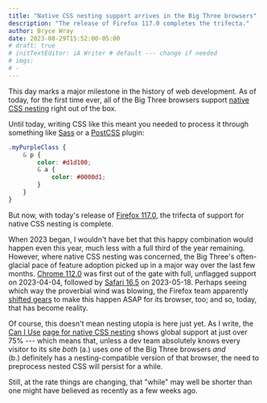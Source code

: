 ```yaml
---
title: "Native CSS nesting support arrives in the Big Three browsers"
description: "The release of Firefox 117.0 completes the trifecta."
author: Bryce Wray
date: 2023-08-29T15:52:00-05:00
# draft: true
# initTextEditor: iA Writer # default --- change if needed
# imgs:
# -
---
```


This day marks a major milestone in the history of web development. As of today, for the first time ever, all of the Big Three browsers support [native CSS nesting](https://drafts.csswg.org/css-nesting/) right out of the box.

<!--more-->

Until today, writing CSS like this meant you needed to process it through something like [Sass](https://sass-lang.com) or a [PostCSS](https://postcss.org) plugin:

```css
.myPurpleClass {
	& p {
		color: #d1d100;
		& a {
			color: #0000d1;
		}
	}
}
```

But now, with today's release of [Firefox 117.0](https://www.mozilla.org/en-US/firefox/117.0/releasenotes/), the trifecta of support for native CSS nesting is complete.

When 2023 began, I wouldn't have bet that this happy combination would happen even this year, much less with a full third of the year remaining. However, where native CSS nesting was concerned, the Big Three's often-glacial pace of feature adoption picked up in a major way over the last few months. [Chrome 112.0](https://chromereleases.googleblog.com/2023/04/stable-channel-update-for-desktop.html) was first out of the gate with full, unflagged support on <span class="nobrk">2023-04-04</span>, followed by [Safari 16.5](https://developer.apple.com/documentation/safari-release-notes/safari-16_5-release-notes) on <span class="nobrk">2023-05-18</span>. Perhaps seeing which way the proverbial wind was blowing, the Firefox team apparently [shifted gears](https://bugzilla.mozilla.org/show_bug.cgi?id=1648037) to make this happen ASAP for its browser, too; and so, today, that has become reality.

Of course, this doesn't mean nesting utopia is here just yet. As I write, the [Can I Use](https://caniuse.com) [page for native CSS nesting](https://caniuse.com/?search=css-nesting) shows global support at just over 75% --- which means that, unless a dev team absolutely knows every visitor to its site *both* (a.) uses one of the Big Three browsers *and* (b.) definitely has a nesting-compatible version of that browser, the need to preprocess nested CSS will persist for a while.

Still, at the rate things are changing, that "while" may well be shorter than one might have believed as recently as a few weeks ago.
